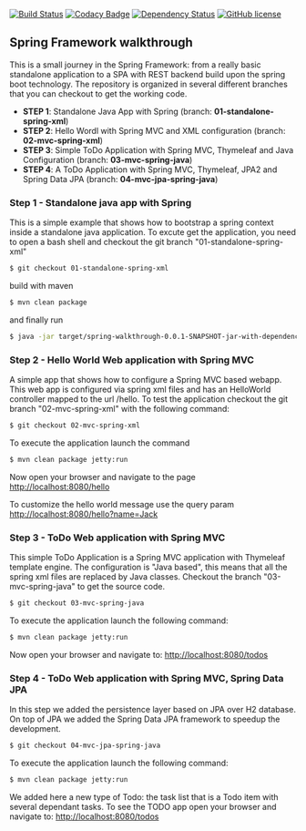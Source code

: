 [![Build Status](https://travis-ci.org/lucamartellucci/spring-walkthrough.svg?branch=master)](https://travis-ci.org/lucamartellucci/spring-walkthrough)
[![Codacy Badge](https://api.codacy.com/project/badge/grade/dc15e4bdd44545e5893ad9ec65071610)](https://www.codacy.com/app/luca-martellucci/spring-walkthrough)
[![Dependency Status](https://www.versioneye.com/user/projects/570526e7fcd19a00518543dd/badge.svg?style=plastic)](https://www.versioneye.com/user/projects/570526e7fcd19a00518543dd)
[![GitHub license](https://img.shields.io/github/license/lucamartellucci/spring-walkthrough.svg)](https://github.com/lucamartellucci/spring-walkthrough/blob/master/LICENSE.md)

## Spring Framework walkthrough 

This is a small journey in the Spring Framework: from a really basic standalone application to a SPA with REST backend build upon the spring boot technology.
The repository is organized in several different branches that you can checkout to get the working code. 

- **STEP 1**: Standalone Java App with Spring (branch: **01-standalone-spring-xml**)
- **STEP 2**: Hello Wordl with Spring MVC and XML configuration (branch: **02-mvc-spring-xml**)
- **STEP 3**: Simple ToDo Application with Spring MVC, Thymeleaf and Java Configuration (branch: **03-mvc-spring-java**)
- **STEP 4**: A ToDo Application with Spring MVC, Thymeleaf, JPA2 and Spring Data JPA (branch: **04-mvc-jpa-spring-java**)


### Step 1 - Standalone java app with Spring 
This is a simple example that shows how to bootstrap a spring context inside a standalone java application.
To excute get the application, you need to open a bash shell and 
checkout the git branch "01-standalone-spring-xml" 

```sh
$ git checkout 01-standalone-spring-xml
```

build with maven 

```sh
$ mvn clean package
```

and finally run
```sh
$ java -jar target/spring-walkthrough-0.0.1-SNAPSHOT-jar-with-dependencies.jar
```

### Step 2 - Hello World Web application with Spring MVC 
A simple app that shows how to configure a Spring MVC based webapp. This web app is configured via spring xml files and has an HelloWorld controller mapped to the url /hello. 
To test the application checkout the git branch "02-mvc-spring-xml" with the following command:

```sh
$ git checkout 02-mvc-spring-xml
```

To execute the application launch the command 

```sh
$ mvn clean package jetty:run
```

Now open your browser and navigate to the page <http://localhost:8080/hello>

To customize the hello world message use the query param <http://localhost:8080/hello?name=Jack>

### Step 3 - ToDo Web application with Spring MVC
This simple ToDo Application is a Spring MVC application with Thymeleaf template engine. The configuration is "Java based", this means that all the spring xml files are replaced by Java classes.
Checkout the branch "03-mvc-spring-java" to get the source code.

```sh
$ git checkout 03-mvc-spring-java
```
To execute the application launch the following command:
```sh
$ mvn clean package jetty:run
```

Now open your browser and navigate to: <http://localhost:8080/todos>

### Step 4 - ToDo Web application with Spring MVC, Spring Data JPA
In this step we added the persistence layer based on JPA over H2 database. On top of JPA we added the Spring Data JPA framework to speedup the development. 

```sh
$ git checkout 04-mvc-jpa-spring-java
```
To execute the application launch the following command:
```sh
$ mvn clean package jetty:run
```
We added here a new type of Todo: the task list that is a Todo item with several dependant tasks.
To see the TODO app open your browser and navigate to: <http://localhost:8080/todos>  

